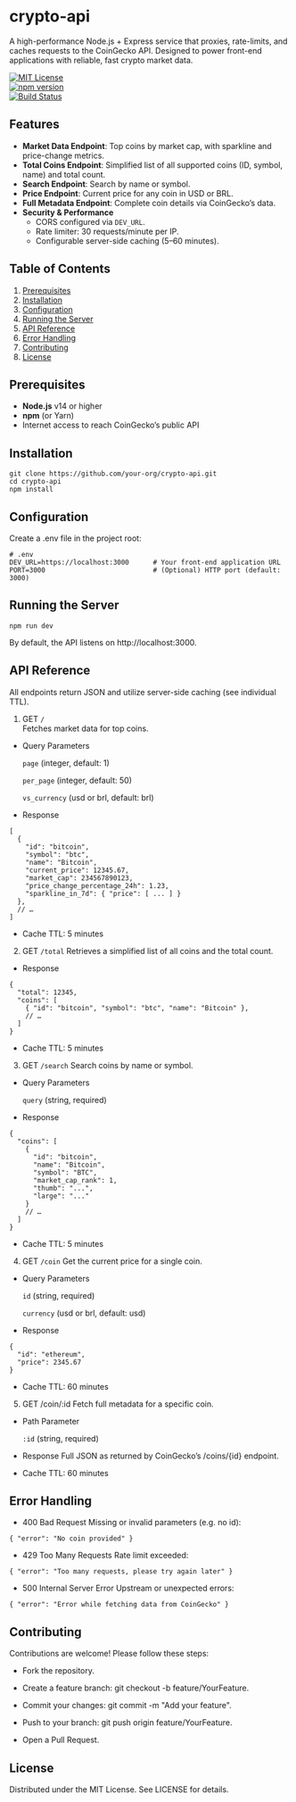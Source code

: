crypto-api
==========

A high-performance Node.js + Express service that proxies, rate-limits, and caches requests to the CoinGecko API. Designed to power front-end applications with reliable, fast crypto market data.

[![MIT License](https://img.shields.io/badge/license-MIT-blue.svg)](LICENSE)  
[![npm version](https://img.shields.io/npm/v/crypto-api.svg)](https://www.npmjs.com/package/crypto-api)  
[![Build Status](https://img.shields.io/github/actions/workflow/status/your-org/crypto-api/ci.yml?branch=main)](https://github.com/your-org/crypto-api/actions)

Features
--------

- **Market Data Endpoint**: Top coins by market cap, with sparkline and price-change metrics.  
- **Total Coins Endpoint**: Simplified list of all supported coins (ID, symbol, name) and total count.  
- **Search Endpoint**: Search by name or symbol.  
- **Price Endpoint**: Current price for any coin in USD or BRL.  
- **Full Metadata Endpoint**: Complete coin details via CoinGecko’s data.  
- **Security & Performance**  
  - CORS configured via `DEV_URL`.  
  - Rate limiter: 30 requests/minute per IP.  
  - Configurable server-side caching (5–60 minutes).

Table of Contents
-----------------

1. [Prerequisites](#prerequisites)  
2. [Installation](#installation)  
3. [Configuration](#configuration)  
4. [Running the Server](#running-the-server)  
5. [API Reference](#api-reference)  
6. [Error Handling](#error-handling)  
7. [Contributing](#contributing)  
8. [License](#license)  

Prerequisites
-------------

- **Node.js** v14 or higher  
- **npm** (or Yarn)  
- Internet access to reach CoinGecko’s public API  

Installation
-------------
```
git clone https://github.com/your-org/crypto-api.git
cd crypto-api
npm install
```

Configuration
-------------
Create a .env file in the project root:
```
# .env
DEV_URL=https://localhost:3000      # Your front-end application URL
PORT=3000                           # (Optional) HTTP port (default: 3000)
```

Running the Server
-------------
```
npm run dev
```
By default, the API listens on http://localhost:3000.

API Reference
-------------
All endpoints return JSON and utilize server-side caching (see individual TTL).

1. GET `/`<br>
Fetches market data for top coins.

- Query Parameters

   `page` (integer, default: 1)

  `per_page` (integer, default: 50)

  `vs_currency` (usd or brl, default: brl)

- Response
```
[
  {
    "id": "bitcoin",
    "symbol": "btc",
    "name": "Bitcoin",
    "current_price": 12345.67,
    "market_cap": 234567890123,
    "price_change_percentage_24h": 1.23,
    "sparkline_in_7d": { "price": [ ... ] }
  },
  // …
]
```
- Cache TTL: 5 minutes

2. GET `/total`
Retrieves a simplified list of all coins and the total count.

- Response
```
{
  "total": 12345,
  "coins": [
    { "id": "bitcoin", "symbol": "btc", "name": "Bitcoin" },
    // …
  ]
}
```
- Cache TTL: 5 minutes

3. GET `/search`
Search coins by name or symbol.

- Query Parameters

  `query` (string, required)

- Response
```
{
  "coins": [
    {
      "id": "bitcoin",
      "name": "Bitcoin",
      "symbol": "BTC",
      "market_cap_rank": 1,
      "thumb": "...",
      "large": "..."
    }
    // …
  ]
}

```
- Cache TTL: 5 minutes

4. GET `/coin`
Get the current price for a single coin.

- Query Parameters

  `id` (string, required)

  `currency` (usd or brl, default: usd)

- Response
```
{
  "id": "ethereum",
  "price": 2345.67
}

```
- Cache TTL: 60 minutes

5. GET /coin/:id
Fetch full metadata for a specific coin.

- Path Parameter

  `:id` (string, required)

- Response
Full JSON as returned by CoinGecko’s /coins/{id} endpoint.

- Cache TTL: 60 minutes

Error Handling
-------------
- 400 Bad Request
  Missing or invalid parameters (e.g. no id):
```
{ "error": "No coin provided" }
```
- 429 Too Many Requests
  Rate limit exceeded:
```
{ "error": "Too many requests, please try again later" }
```
- 500 Internal Server Error
  Upstream or unexpected errors:
```
{ "error": "Error while fetching data from CoinGecko" }
```

**Contributing**
-------------
Contributions are welcome! Please follow these steps:

* Fork the repository.

* Create a feature branch: git checkout -b feature/YourFeature.

* Commit your changes: git commit -m "Add your feature".

* Push to your branch: git push origin feature/YourFeature.

* Open a Pull Request.

License
-------------
Distributed under the MIT License. See LICENSE for details.
